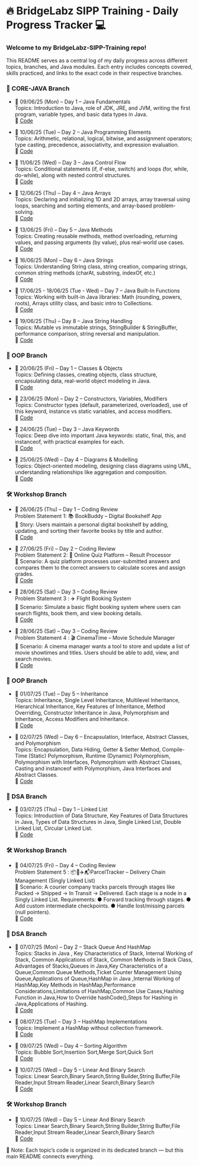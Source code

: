 # 🔥 BridgeLabz SIPP Training - Daily Progress Tracker 💻

### Welcome to my BridgeLabz-SIPP-Training repo!

This README serves as a central log of my daily progress across different topics, branches, and Java modules.
Each entry includes concepts covered, skills practiced, and links to the exact code in their respective branches.

### 📂 CORE-JAVA Branch

* 📅 09/06/25 (Mon) – Day 1 – Java Fundamentals<br>
Topics: Introduction to Java, role of JDK, JRE, and JVM, writing the first program, variable types, and basic data types in Java.<br>
🔗 [Code](https://github.com/abhisheksharma8395/BridgeLabz-SIPP-Training/tree/Core-Java/PracticeProblems)<br>


* 📅 10/06/25 (Tue) – Day 2 – Java Programming Elements<br>
Topics: Arithmetic, relational, logical, bitwise, and assignment operators; type casting, precedence, associativity, and expression evaluation.<br>
🔗 [Code](https://github.com/abhisheksharma8395/BridgeLabz-SIPP-Training/tree/Core-Java/ProgrammingElements)<br>

* 📅 11/06/25 (Wed) – Day 3 – Java Control Flow<br>
Topics: Conditional statements (if, if-else, switch) and loops (for, while, do-while), along with nested control structures.<br>
🔗 [Code](https://github.com/abhisheksharma8395/BridgeLabz-SIPP-Training/tree/Core-Java/JavaControlFlow)<br>

* 📅 12/06/25 (Thu) – Day 4 – Java Arrays<br>
Topics: Declaring and initializing 1D and 2D arrays, array traversal using loops, searching and sorting elements, and array-based problem-solving.<br>
🔗 [Code](https://github.com/abhisheksharma8395/BridgeLabz-SIPP-Training/tree/Core-Java/Arraypractice)<br>

* 📅 13/06/25 (Fri) – Day 5 – Java Methods<br>
Topics: Creating reusable methods, method overloading, returning values, and passing arguments (by value), plus real-world use cases.<br>
🔗  [Code](https://github.com/abhisheksharma8395/BridgeLabz-SIPP-Training/tree/Core-Java/JavaMethods)<br>

* 📅 16/06/25 (Mon) – Day 6 – Java Strings<br>
Topics: Understanding String class, string creation, comparing strings, common string methods (charAt, substring, indexOf, etc.)<br>
🔗 [Code](https://github.com/abhisheksharma8395/BridgeLabz-SIPP-Training/tree/Core-Java/JavaString)<br>

* 📅 17/06/25 - 18/06/25 (Tue - Wed) – Day 7 – Java Built-In Functions<br>
Topics: Working with built-in Java libraries: Math (rounding, powers, roots), Arrays utility class, and basic intro to Collections.<br>
🔗 [Code](https://github.com/abhisheksharma8395/BridgeLabz-SIPP-Training/tree/Core-Java/BuiltInFunction)<br>

* 📅 19/06/25 (Thu) – Day 8 – Java String Handling<br>
Topics: Mutable vs immutable strings, StringBuilder & StringBuffer, performance comparison, string reversal and manipulation.<br>
🔗 [Code](https://github.com/abhisheksharma8395/BridgeLabz-SIPP-Training/tree/Core-Java/JavaStringHandling)<br>

### 🧱 OOP Branch

* 📅 20/06/25 (Fri) – Day 1 – Classes & Objects<br>
Topics: Defining classes, creating objects, class structure, encapsulating data, real-world object modeling in Java.<br>
🔗 [Code](https://github.com/abhisheksharma8395/BridgeLabz-SIPP-Training/tree/OOP/JavaClassAndObject)<br>

* 📅 23/06/25 (Mon) – Day 2 – Constructors, Variables, Modifiers<br>
Topics: Constructor types (default, parameterized, overloaded), use of this keyword, instance vs static variables, and access modifiers.<br>
🔗 [Code](https://github.com/abhisheksharma8395/BridgeLabz-SIPP-Training/tree/OOP/JavaConstructors)<br>

* 📅 24/06/25 (Tue) – Day 3 – Java Keywords<br>
Topics: Deep dive into important Java keywords: static, final, this, and instanceof, with practical examples for each.<br>
🔗 [Code](https://github.com/abhisheksharma8395/BridgeLabz-SIPP-Training/tree/OOP/JavaKeyWords)<br>

* 📅 25/06/25 (Wed) – Day 4 – Diagrams & Modelling<br>
Topics: Object-oriented modeling, designing class diagrams using UML, understanding relationships like aggregation and composition.<br>
🔗 [Code](https://github.com/abhisheksharma8395/BridgeLabz-SIPP-Training/tree/OOP/ObjectModeling)<br>

### 🛠️ Workshop Branch

* 📅 26/06/25 (Thu) – Day 1 – Coding Review<br>
Problem Statement 1: 📚 BookBuddy – Digital Bookshelf App<br>
📝 Story: Users maintain a personal digital bookshelf by adding, updating, and sorting their favorite books by title and author.<br>
🔗 [Code](https://github.com/abhisheksharma8395/BridgeLabz-SIPP-Training/blob/Workshop/BooksManagement.java)

* 📅 27/06/25 (Fri) – Day 2 – Coding Review<br>
Problem Statement 2: 🧠 Online Quiz Platform – Result Processor<br>
📘 Scenario: A quiz platform processes user-submitted answers and compares them to the correct answers to calculate scores and assign grades.<br>
🔗 [Code](https://github.com/abhisheksharma8395/BridgeLabz-SIPP-Training/blob/Workshop/OnlineQuizPlatform.java)<br>

* 📅 28/06/25 (Sat) – Day 3 – Coding Review<br>
Problem Statement 3 : ✈️ Flight Booking System<br>
📘 Scenario: Simulate a basic flight booking system where users can search flights, book them, and view booking details.<br>
🔗 [Code](https://github.com/abhisheksharma8395/BridgeLabz-SIPP-Training/blob/Workshop/FlightManagement.java)<br>

* 📅 28/06/25 (Sat) – Day 3 – Coding Review<br>
Problem Statement 4 : 🎬 CinemaTime – Movie Schedule Manager<br>
📘 Scenario: A cinema manager wants a tool to store and update a list of movie showtimes and titles. Users should be able to add, view, and search movies.<br>
🔗 [Code](https://github.com/abhisheksharma8395/BridgeLabz-SIPP-Training/blob/Workshop/CinemaManagement.java)<br>

### 🧱 OOP Branch

* 📅 01/07/25 (Tue) – Day 5 – Inheritance <br>
Topics: Inheritance, Single Level Inheritance, Multilevel Inheritance, Hierarchical Inheritance, Key Features of Inheritance, Method Overriding, Constructor Inheritance in Java, Polymorphism and Inheritance, Access Modifiers and Inheritance.<br>
🔗 [Code](https://github.com/abhisheksharma8395/BridgeLabz-SIPP-Training/tree/OOP/Inheritance)<br>

* 📅 02/07/25 (Wed) – Day 6 – Encapsulation, Interface, Abstract Classes, and Polymorphism<br>
  Topics: Encapsulation, Data Hiding, Getter & Setter Method, Compile-Time (Static) Polymorphism, Runtime (Dynamic) Polymorphism, Polymorphism with Interfaces, Polymorphism with Abstract Classes, Casting and instanceof with Polymorphism, Java Interfaces and Abstract Classes.<br>
  🔗 [Code](https://github.com/abhisheksharma8395/BridgeLabz-SIPP-Training/tree/OOP/OOPPillars)<br>

### 🧩 DSA Branch

* 📅 03/07/25 (Thu) – Day 1 – Linked List<br>
  Topics: Introduction of Data Structure, Key Features of Data Structures in Java, Types of Data Structures in Java, Single Linked List, Double Linked List, Circular Linked List.<br>
  🔗 [Code](https://github.com/abhisheksharma8395/BridgeLabz-SIPP-Training/tree/DSA/LinkedList)<br>

### 🛠️ Workshop Branch

* 📅 04/07/25 (Fri) – Day 4 – Coding Review<br>
Problem Statement 5 : 📦🚚✈️📬ParcelTracker – Delivery Chain Management (Singly Linked List)<br> 
📘 Scenario:  A courier company tracks parcels through stages like Packed → Shipped → In Transit →
  Delivered. Each stage is a node in a Singly Linked List.
  Requirements:
  ● Forward tracking through stages.
  ● Add custom intermediate checkpoints.
  ● Handle lost/missing parcels (null pointers).<br>
🔗 [Code](https://github.com/abhisheksharma8395/BridgeLabz-SIPP-Training/blob/Workshop/ParcelTrackerMain.java)<br>

### 🧩 DSA Branch

* 📅 07/07/25 (Mon) – Day 2 – Stack Queue And HashMap<br>
  Topics: Stacks in Java , Key Characteristics of Stack, Internal Working of Stack, Common Applications of Stack, Common Methods in Stack Class, Advantages of Stacks,Queues in Java,Key Characteristics of a Queue,Common Queue Methods,Ticket Counter Management Using Queue,Applications of Queue,HashMap in Java
  ,Internal Working of HashMap,Key Methods in HashMap,Performance Considerations,Limitations of HashMap,Common Use Cases,Hashing Function in Java,How to Override hashCode(),Steps for Hashing in Java,Applications of Hashing.<br>
  🔗 [Code](https://github.com/abhisheksharma8395/BridgeLabz-SIPP-Training/tree/DSA/StacksAndQueues)<br>

* 📅 08/07/25 (Tue) – Day 3 – HashMap Implementations<br>
  Topics: Implement a HashMap without collection framework.<br>
  🔗 [Code](https://github.com/abhisheksharma8395/BridgeLabz-SIPP-Training/blob/DSA/StacksAndQueues/CustomHashMapImplementation.java)<br>

* 📅 09/07/25 (Wed) – Day 4 – Sorting Algorithm<br>
  Topics: Bubble Sort,Insertion Sort,Merge Sort,Quick Sort<br>
  🔗 [Code](https://github.com/abhisheksharma8395/BridgeLabz-SIPP-Training/tree/DSA/SortingAlgorithms)<br>

* 📅 10/07/25 (Wed) – Day 5 – Linear And Binary Search<br>
  Topics: Linear Search,Binary Search,String Builder,String Buffer,File Reader,Input Stream Reader,Linear Search,Binary Search<br>
  🔗 [Code](https://github.com/abhisheksharma8395/BridgeLabz-SIPP-Training/tree/DSA/linearAndBinarySearch)<br>

### 🛠️ Workshop Branch

* 📅 10/07/25 (Wed) – Day 5 – Linear And Binary Search<br>
  Topics: Linear Search,Binary Search,String Builder,String Buffer,File Reader,Input Stream Reader,Linear Search,Binary Search<br>
  🔗 [Code](https://github.com/abhisheksharma8395/BridgeLabz-SIPP-Training/tree/DSA/linearAndBinarySearch)<br>



📝 Note:
Each topic’s code is organized in its dedicated branch — but this main README connects everything.
